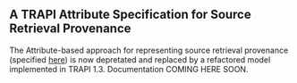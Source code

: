 ## A TRAPI Attribute Specification for Source Retrieval Provenance

The Attribute-based approach for representing source retrieval provenance (specified [here](https://docs.google.com/document/d/177sOmjTueIK4XKJ0GjxsARg909CaU71tReIehAp5DDo/edit#heading=h.9mu3cpnwwefy)) is now depretated and replaced by a refactored model implemented in TRAPI 1.3. Documentation COMING HERE SOON.
